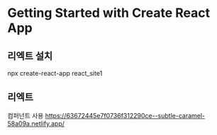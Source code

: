 # Getting Started with Create React App

## 리엑트 설치

npx create-react-app react_site1

## 리엑트

컴퍼넌트 사용
https://63672445e7f0736f312290ce--subtle-caramel-58a09a.netlify.app/

